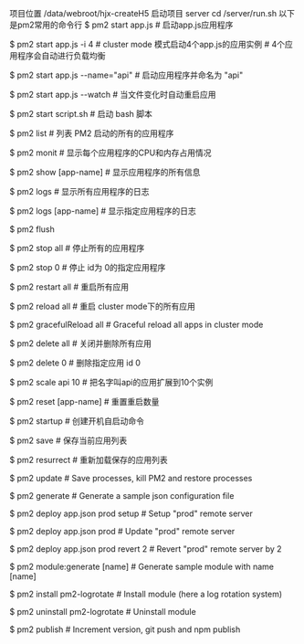 项目位置
/data/webroot/hjx-createH5
启动项目
server cd /server/run.sh
以下是pm2常用的命令行
$ pm2 start app.js              # 启动app.js应用程序

$ pm2 start app.js -i 4         # cluster mode 模式启动4个app.js的应用实例     # 4个应用程序会自动进行负载均衡

$ pm2 start app.js --name="api" # 启动应用程序并命名为 "api"

$ pm2 start app.js --watch      # 当文件变化时自动重启应用

$ pm2 start script.sh           # 启动 bash 脚本


$ pm2 list                      # 列表 PM2 启动的所有的应用程序

$ pm2 monit                     # 显示每个应用程序的CPU和内存占用情况

$ pm2 show [app-name]           # 显示应用程序的所有信息


$ pm2 logs                      # 显示所有应用程序的日志

$ pm2 logs [app-name]           # 显示指定应用程序的日志

$ pm2 flush


$ pm2 stop all                  # 停止所有的应用程序

$ pm2 stop 0                    # 停止 id为 0的指定应用程序

$ pm2 restart all               # 重启所有应用

$ pm2 reload all                # 重启 cluster mode下的所有应用

$ pm2 gracefulReload all        # Graceful reload all apps in cluster mode

$ pm2 delete all                # 关闭并删除所有应用

$ pm2 delete 0                  # 删除指定应用 id 0

$ pm2 scale api 10              # 把名字叫api的应用扩展到10个实例

$ pm2 reset [app-name]          # 重置重启数量


$ pm2 startup                   # 创建开机自启动命令

$ pm2 save                      # 保存当前应用列表

$ pm2 resurrect                 # 重新加载保存的应用列表

$ pm2 update                    # Save processes, kill PM2 and restore processes

$ pm2 generate                  # Generate a sample json configuration file


$ pm2 deploy app.json prod setup    # Setup "prod" remote server

$ pm2 deploy app.json prod          # Update "prod" remote server

$ pm2 deploy app.json prod revert 2 # Revert "prod" remote server by 2


$ pm2 module:generate [name]    # Generate sample module with name [name]

$ pm2 install pm2-logrotate     # Install module (here a log rotation system)

$ pm2 uninstall pm2-logrotate   # Uninstall module

$ pm2 publish                   # Increment version, git push and npm publish